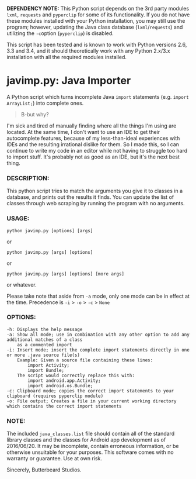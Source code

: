 **DEPENDENCY NOTE:** This Python script depends on the 3rd party modules `lxml`, `requests` and `pyperclip` for some of its functionality. If you do not have these modules installed with your Python installation, you may still use the program; however, updating the Java class database (`lxml`/`requests`) and utilizing the `-c`option (`pyperclip`) is disabled.

This script has been tested and is known to work with Python versions 2.6, 3.3 and 3.4, and it should theoretically work with any Python 2.x/3.x installation with all the required modules installed.

# javimp.py: Java Importer

A Python script which turns incomplete Java `import` statements (e.g. `import ArrayList;`) into complete ones.

> B-but why?

I'm sick and tired of manually finding where all the things I'm using are located. At the same time, I don't want to use an IDE to get their autocomplete features, because of my less-than-ideal experiences with IDEs and the resulting irrational dislike for them. So I made this, so I can continue to write my code in an editor while not having to struggle too hard to import stuff. It's probably not as good as an IDE, but it's the next best thing.

### DESCRIPTION:

This python script tries to match the arguments you give it to classes in a database, and prints out the results it finds. You can update the list of classes through web scraping by running the program with no arguments.

### USAGE:

`python javimp.py [options] [args]`

or

`python javimp.py [args] [options]`

or

`python javimp.py [args] [options] [more args]`

or whatever.

Please take note that aside from `-a` mode, only one mode can be in effect at the time. Precedence is `-i` > `-o` > `-c` > `None`

### OPTIONS:

```
-h: Displays the help message
-a: Show all mode; use in combination with any other option to add any additional matches of a class
    as a commented import
-i: Insert mode; insert the complete import statements directly in one or more .java source file(s)
    Example: Given a source file containing these lines:
        import Activity;
        import Bundle;
    The script would correctly replace this with:
        import android.app.Activity;
        import android.os.Bundle;
-c: Clipboard mode; copies the correct import statements to your clipboard (requires pyperclip module)
-o: File output; Creates a file in your current working directory which contains the correct import statements
```

### NOTE:

The included `java_classes.list` file should contain all of the standard library classes and the classes for Android app development as of 2016/06/20. It may be incomplete, contain erroneous information, or be otherwise unsuitable for your purposes. This software comes with no warranty or guarantee. Use at own risk.

Sincerely, Butterbeard Studios.
